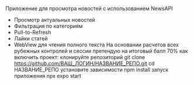 Приложение для просмотра новостей с использованием NewsAPI
- Просмотр актуальных новостей
- Фильтрация по категориям
- Pull-to-Refresh
- Лайки статей
- WebView для чтения полного текста
На основании расчетов всех рубежных контролей и сессии претендую на итоговый балл 70%
как включить проект:
клонируйте репозиторий
git clone https://github.com/ВАШ_ЛОГИН/НАЗВАНИЕ_РЕПО.git
cd НАЗВАНИЕ_РЕПО
установите зависимости
npm install
запуск приложения
npx expo start